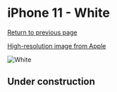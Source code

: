 # iPhone 11 - White

[Return to previous page](/iphone_xr)

[High-resolution image from Apple](https://store.storeimages.cdn-apple.com/8756/as-images.apple.com/is/MWVJ2?wid=4500&hei=4500&fmt=png)

<div style="width: 500px"><img src="/almost_uncompressed/MWVJ2.webp" alt="White"></div>

## Under construction
